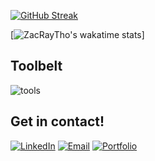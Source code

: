 [![GitHub Streak](https://streak-stats.demolab.com?user=ZacRayTho&theme=transparent&hide_border=true)](https://git.io/streak-stats)

[![ZacRayTho's wakatime stats](https://github-readme-stats.vercel.app/api/wakatime?username=ZacRayTho)]

## Toolbelt

![tools](https://skillicons.dev/icons?i=git,github,vscode,html,css,bootstrap,tailwind,js,react,nextjs,py,postgres,django)

## Get in contact!

[![LinkedIn](https://img.shields.io/badge/LInkedIn-Zachary-blue?style=for-the-badge&logo=linkedin)](https://linkedin.com/in/zacraytho)
[![Email](https://img.shields.io/badge/Email-zacraytho@gmail.com-success?style=for-the-badge&logo=Minutemailer)](mailto:zacraytho@gmail.com)
[![Portfolio](https://img.shields.io/badge/Portfolio-Zachary-red?style=for-the-badge)](https://zac-ray-tho-github-io.vercel.app/)
<!--
**ZacRayTho/ZacRayTho** is a ✨ _special_ ✨ repository because its `README.md` (this file) appears on your GitHub profile.

Here are some ideas to get you started:

- 🔭 I’m currently working on ...
- 🌱 I’m currently learning ...
- 👯 I’m looking to collaborate on ...
- 🤔 I’m looking for help with ...
- 💬 Ask me about ...
- 📫 How to reach me: ...
- 😄 Pronouns: ...
- ⚡ Fun fact: ...
-->
